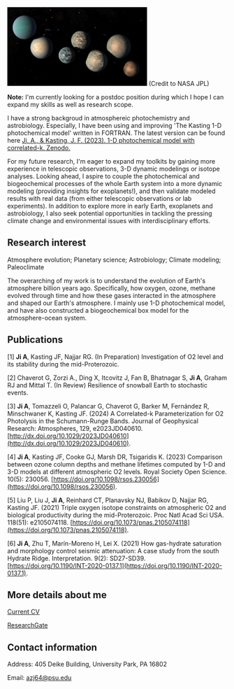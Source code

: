 
<img src="/assets/img/logo.jpg" width="320" height="180">
(Credit to NASA JPL)

**Note:** I'm currently looking for a postdoc position during which I hope I can expand my skills as well as research scope.

I have a strong backgroud in atmosphereic photochemistry and astrobiology. Especially, I have been using and improving 'The Kasting 1-D photochemical model' written in FORTRAN. The latest version can be found here [Ji, A., & Kasting, J. F. (2023). 1-D photochemical model with correlated-k. Zenodo.](https://doi.org/10.5281/zenodo.10384004) 

For my future research, I'm eager to expand my toolkits by gaining more experience in telescopic observations, 3-D dynamic modelings or isotope analyses. Looking ahead, I aspire to couple the photochemical and biogeochemical processes of the whole Earth system into a more dynamic modeling (providing insights for exoplanets!), and then validate modeled results with real data (from either telescopic observations or lab experiments). In addition to explore more in early Earth, exoplanets and astrobiology, I also seek potential opportunities in tackling the pressing climate change and environmental issues with interdisciplinary efforts.

## Research interest

Atmosphere evolution; Planetary science; Astrobiology; Climate modeling; Paleoclimate

The overarching of my work is to understand the evolution of Earth's atmosphere billion years ago. Specifically, how oxygen, ozone, methane evolved through time and how these gases interacted in the atmosphere and shaped our Earth's atmosphere. I mainly use 1-D photochemical model, and have also constructed a biogeochemical box model for the atmosphere-ocean system.

## Publications

[1] **Ji A**, Kasting JF, Najjar RG. (In Preparation) Investigation of O2 level and its stability during the mid-Proterozoic. 

[2] Chaverot G, Zorzi A., Ding X, Itcovitz J, Fan B, Bhatnagar S, **Ji A**, Graham RJ and Mittal T. (In Review) Resilience of snowball Earth to stochastic events.

[3] **Ji A**, Tomazzeli O, Palancar G, Chaverot G, Barker M, Fernández R, Minschwaner K, Kasting JF. (2024) A Correlated-k Parameterization for O2 Photolysis in the Schumann-Runge Bands. Journal of Geophysical Research: Atmospheres, 129, e2023JD040610. [http://dx.doi.org/10.1029/2023JD040610](http://dx.doi.org/10.1029/2023JD040610).

[4] **Ji A**, Kasting JF, Cooke GJ, Marsh DR, Tsigaridis K. (2023) Comparison between ozone column depths and methane lifetimes computed by 1-D and 3-D models at different atmospheric O2 levels. Royal Society Open Science. 10(5): 230056. 
 [https://doi.org/10.1098/rsos.230056](https://doi.org/10.1098/rsos.230056).

[5] Liu P, Liu J, **Ji A**, Reinhard CT, Planavsky NJ, Babikov D, Najjar RG, Kasting JF. (2021) Triple oxygen isotope constraints on atmospheric O2 and biological productivity during the mid-Proterozoic. Proc Natl Acad Sci USA. 118(51): e2105074118. [https://doi.org/10.1073/pnas.2105074118](https://doi.org/10.1073/pnas.2105074118).

[6] **Ji A**, Zhu T, Marín-Moreno H, Lei X. (2021) How gas-hydrate saturation and morphology control seismic attenuation: A case study from the south Hydrate Ridge. Interpretation. 9(2): SD27-SD39. [https://doi.org/10.1190/INT-2020-0137.1](https://doi.org/10.1190/INT-2020-0137.1).

## More details about me

[Current CV](/CV_AoshuangJi.pdf)

[ResearchGate](https://www.researchgate.net/profile/Aoshuang-Ji/research)

## Contact information

Address: 405 Deike Building, University Park, PA 16802

Email: azj64@psu.edu
